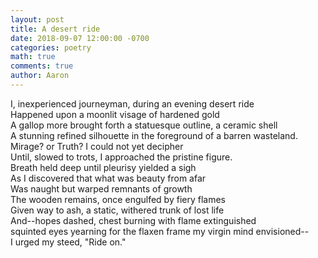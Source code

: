 ```yaml
---
layout: post
title: A desert ride
date: 2018-09-07 12:00:00 -0700
categories: poetry 
math: true
comments: true
author: Aaron
---
```

I, inexperienced journeyman, during an evening desert ride  
Happened upon a moonlit visage of hardened gold  
A gallop more brought forth a statuesque outline, a ceramic shell  
A stunning refined silhouette in the foreground of a barren wasteland.  
Mirage? or Truth? I could not yet decipher  
Until, slowed to trots, I approached the pristine figure.  
Breath held deep until pleurisy yielded a sigh  
As I discovered that what was beauty from afar  
Was naught but warped remnants of growth  
The wooden remains, once engulfed by fiery flames  
Given way to ash, a static, withered trunk of lost life  
And--hopes dashed, chest burning with flame extinguished  
squinted eyes yearning for the flaxen frame my virgin mind envisioned--  
I urged my steed, "Ride on."